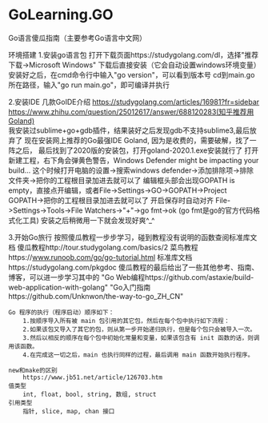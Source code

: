 # GoLearning.GO
Go语言傻瓜指南（主要参考Go语言中文网）

环境搭建
1.安装go语言包
	打开下载页面https://studygolang.com/dl，选择"推荐下载->Microsoft Windows"
	下载后直接安装（它会自动设置windows环境变量）
	安装好之后，在cmd命令行中输入"go version"，可以看到版本号
	cd到main.go所在路径，输入"go run main.go"，即可编译并执行

2.安装IDE
	几款GoIDE介绍
		https://studygolang.com/articles/16981?fr=sidebar
		https://www.zhihu.com/question/25012617/answer/688120283(知乎推荐用Goland)	
	我安装过sublime+go+gdb插件，结果装好之后发现gdb不支持sublime3,最后放弃了
	现在安装网上推荐的Go最强IDE Goland, 因为是收费的，需要破解，找了一阵之后，
	最后找到了2020版的安装包，打开goland-2020.1.exe安装就行了
	打开新建工程，右下角会弹黄色警告，Windows Defender might be impacting your build...
	这个时候打开电脑的设置->搜索windows defender->添加排除项->排除文件夹->把你的工程根目录加进去就可以了
	编辑框头部会出现GOPATH is empty，直接点开编辑，或者File->Settings->GO->GOPATH->Project GOPATH->把你的工程根目录加进去就可以了
	开启保存时自动对齐 File->Settings->Tools->File Watchers->"+"->go fmt->ok (go fmt是go的官方代码格式化工具)
	安装之后稍微用一下就会发现好爽^_^

3.开始Go旅行
	按照傻瓜教程一步步学习，碰到教程没有说明的函数查阅标准库文档
		傻瓜教程http://tour.studygolang.com/basics/2
		菜鸟教程https://www.runoob.com/go/go-tutorial.html
		标准库文档https://studygolang.com/pkgdoc
	傻瓜教程的最后给出了一些其他参考、指南、博客，可以进一步学习其中的
		"Go Web编程https://github.com/astaxie/build-web-application-with-golang"
		"Go入门指南https://github.com/Unknwon/the-way-to-go_ZH_CN"
		
	Go 程序的执行（程序启动）顺序如下：
		1.按顺序导入所有被 main 包引用的其它包，然后在每个包中执行如下流程：
		2.如果该包又导入了其它的包，则从第一步开始递归执行，但是每个包只会被导入一次。
		3.然后以相反的顺序在每个包中初始化常量和变量，如果该包含有 init 函数的话，则调用该函数。
		4.在完成这一切之后，main 也执行同样的过程，最后调用 main 函数开始执行程序。

	new和make的区别
		https://www.jb51.net/article/126703.htm
	值类型
		int, float, bool, string, 数组, struct
	引用类型
		指针, slice, map, chan 接口